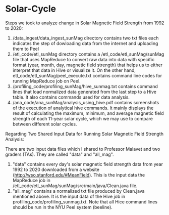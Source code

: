 # Solar-Cycle

Steps we took to analyze change in Solar Magnetic Field Strength from 1992 to 2020:

1. /data_ingest/data_ingest_sunMag directory contains two txt files each indicates the step of dowloading data from the internet and uploading them to Peel
2. /etl_code/etl_sunMag directory contains a /etl_code/etl_sunMag/sunMag file that uses MapReduce to convert raw data into data with specific format (year, month, day, magnetic field strength) that helps us to either interpret that data in Hive or visualize it. On the other hand, etl_code/etl_sunMag/peel_execute.txt contains command line codes for running MapReduce job on Peel.
3. /profiling_code/profiling_sunMag/hive_sunmag.txt contains command lines that load normalized data generated from the last step to a Hive table. It also contains commands used for data analysis.
4. /ana_code/ana_sunMag/analysis_using_hive.pdf contains screenshots of the execution of analytical hive commands. It mainly displays the result of calculating the maximum, minimum, and average magnetic field strength of each 11-year solar cycle, which we may use to compare between different solar cycles.


Regarding Two Shared Input Data for Running Solar Magnetic Field Strength Analysis:

There are two input data files which I shared to Professor Malavet and two graders (TAs). They are called "data" and "all_mag".

1. "data" contains every day's solar magnetic field strength data from year 1992 to 2020 downloaded from a website (http://wso.stanford.edu/#MeanField).
This is the input data the MapReduce job in /etl_code/etl_sunMag/sunMag/src/main/java/Clean.java file. 
2. "all_mag" contains a normalized txt file produced by Clean.java mentioned above.
It is the input data of the Hive job in profiling_code/profiling_sunmag.txt. Note that all Hice command lines should be run in the NYU Peel system (beeline). 

